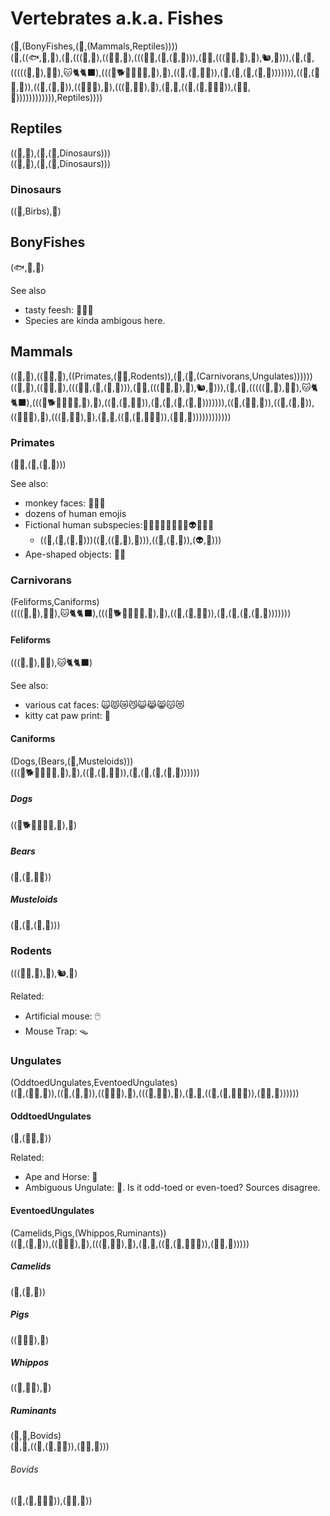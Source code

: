 


# Vertebrates a.k.a. Fishes
(🦈,(BonyFishes,(🐸,(Mammals,Reptiles))))  
(🦈,((🐟,🐠,🐡),(🐸,(((🦘,🐨),((🦣🐘,🦥),(((🐒🐵,(🦧,(🦍,🏃))),(🐇🐰,(((🐁🐭,🐀),🐹),🐿️,🦫))),(🦔,(🦇,(((((🦁,🐆),🐅🐯),🐱🐈🐈‍⬛),(((🐶🐕🐩🦮🐕‍🦺,🐺),🦊),((🐼,(🐻,🐻‍❄️)),(🦭,(🦨,(🦝,(🦡,🦦))))))),((🦏,(🐴🐎,🦓)),((🦙,(🐪,🐫)),((🐖🐷🐽),🐗),(((🐬,🐳🐋),🦛),(🦒,🦌,((🐃,(🦬,🐂🐄🐮)),(🐏🐑,🐐)))))))))))),Reptiles))))  

## Reptiles
((🦎,🐍),(🐢,(🐊,Dinosaurs)))  
((🦎,🐍),(🐢,(🐊,Dinosaurs)))  

### Dinosaurs
((🦖,Birbs),🦕)


## BonyFishes
(🐟,🐠,🐡)

See also 
- tasty feesh: 🎣🍥🍣
- Species are kinda ambigous here.


## Mammals
((🦘,🐨),((🦣🐘,🦥),((Primates,(🐇🐰,Rodents)),(🦔,(🦇,(Carnivorans,Ungulates))))))  
((🦘,🐨),((🦣🐘,🦥),(((🐒🐵,(🦧,(🦍,🏃))),(🐇🐰,(((🐁🐭,🐀),🐹),🐿️,🦫))),(🦔,(🦇,(((((🦁,🐆),🐅🐯),🐱🐈🐈‍⬛),(((🐶🐕🐩🦮🐕‍🦺,🐺),🦊),((🐼,(🐻,🐻‍❄️)),(🦭,(🦨,(🦝,(🦡,🦦))))))),((🦏,(🐴🐎,🦓)),((🦙,(🐪,🐫)),((🐖🐷🐽),🐗),(((🐬,🐳🐋),🦛),(🦒,🦌,((🐃,(🦬,🐂🐄🐮)),(🐏🐑,🐐))))))))))))  


### Primates
(🐒🐵,(🦧,(🦍,🏃)))

See also:
- monkey faces: 🙈🙊🙉
- dozens of human emojis
- Fictional human subspecies:🧝🧟🧞🧜🧛🧚🧙👻👽🤡👺👹
    - ((🧞,(🤡,(👺,👹)))((🏃,((🧟,👻),🧛))),((🧝,(🧚,🧜)),(👽,🧙)))
- Ape-shaped objects: 🤖🗿

### Carnivorans
(Feliforms,Caniforms)  
((((🦁,🐆),🐅🐯),🐱🐈🐈‍⬛),(((🐶🐕🐩🦮🐕‍🦺,🐺),🦊),((🐼,(🐻,🐻‍❄️)),(🦭,(🦨,(🦝,(🦡,🦦)))))))  

#### Feliforms
(((🦁,🐆),🐅🐯),🐱🐈🐈‍⬛)

See also:
- various cat faces: 🙀😾😿😼😺😹😸😽😻
- kitty cat paw print: 🐾

#### Caniforms
(Dogs,(Bears,(🦭,Musteloids)))  
(((🐶🐕🐩🦮🐕‍🦺,🐺),🦊),((🐼,(🐻,🐻‍❄️)),(🦭,(🦨,(🦝,(🦡,🦦))))))  

##### Dogs
((🐶🐕🐩🦮🐕‍🦺,🐺),🦊)

##### Bears
(🐼,(🐻,🐻‍❄️))

##### Musteloids
(🦨,(🦝,(🦡,🦦)))

### Rodents
(((🐁🐭,🐀),🐹),🐿️,🦫)

Related:
- Artificial mouse: 🖱️
- Mouse Trap: 🪤

### Ungulates
(OddtoedUngulates,EventoedUngulates)  
((🦏,(🐴🐎,🦓)),((🦙,(🐪,🐫)),((🐖🐷🐽),🐗),(((🐬,🐳🐋),🦛),(🦒,🦌,((🐃,(🦬,🐂🐄🐮)),(🐏🐑,🐐))))))  

#### OddtoedUngulates
(🦏,(🐴🐎,🦓))

Related: 
- Ape and Horse: 🏇
- Ambiguous Ungulate: 🦄. Is it odd-toed or even-toed? Sources disagree.

#### EventoedUngulates
(Camelids,Pigs,(Whippos,Ruminants))  
((🦙,(🐪,🐫)),((🐖🐷🐽),🐗),(((🐬,🐳🐋),🦛),(🦒,🦌,((🐃,(🦬,🐂🐄🐮)),(🐏🐑,🐐)))))

##### Camelids
(🦙,(🐪,🐫))

##### Pigs
((🐖🐷🐽),🐗)

##### Whippos
((🐬,🐳🐋),🦛)

##### Ruminants
(🦒,🦌,Bovids)  
(🦒,🦌,((🐃,(🦬,🐂🐄)),(🐏🐑,🐐)))

###### Bovids
((🐃,(🦬,🐂🐄🐮)),(🐏🐑,🐐))























